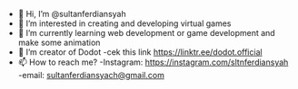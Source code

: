 - 👋 Hi, I’m @sultanferdiansyah
- 👀 I’m interested in creating and developing virtual games
- 🌱 I’m currently learning web development or game development and make some animation
- 💞️ I’m creator of Dodot
  -cek this link https://linktr.ee/dodot.official
- 📫 How to reach me?
  -Instagram: https://instagram.com/sltnferdiansyah
  -email: sultanferdiansyach@gmail.com

<!---
sultanferdiansyah/sultanferdiansyah is a ✨ special ✨ repository because its `README.md` (this file) appears on your GitHub profile.
You can click the Preview link to take a look at your changes.
--->
